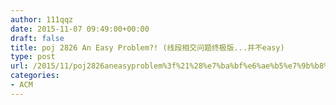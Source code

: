 ```yaml
---
author: 111qqz
date: 2015-11-07 09:49:00+00:00
draft: false
title: poj 2826 An Easy Problem?! (线段相交问题终极版...并不easy)
type: post
url: /2015/11/poj2826aneasyproblem%3f%21%28%e7%ba%bf%e6%ae%b5%e7%9b%b8%e4%ba%a4%e9%97%ae%e9%a2%98%e7%bb%88%e6%9e%81%e7%89%88-%e5%b9%b6%e4%b8%8deasy%29/
categories:
- ACM
---
```


